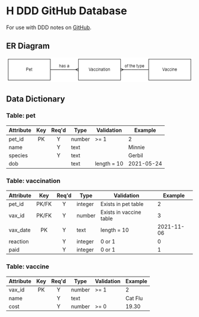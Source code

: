 # H DDD GitHub Database

For use with DDD notes on [GitHub](https://mrfriendcs.github.io/H-CS-DDD.html).

## ER Diagram

![ER Diagram](assets/H-CS-DDD.png)

## Data Dictionary

### Table: pet

| Attribute | Key | Req'd | Type | Validation | Example |
| ------- | :---: | :---: | ---- | ---------- | ------- |
| pet_id | PK | Y | number | >= 1 | 2 |
| name | | Y | text | | Minnie |
| species | | Y | text | | Gerbil |
| dob | | | text | length = 10 | 2021-05-24 |

### Table: vaccination

| Attribute | Key | Req'd | Type | Validation | Example |
| ------- | :---: | :---: | ---- | ---------- | ------- |
| pet_id | PK/FK | Y | integer | Exists in pet table | 2 |
| vax_id | PK/FK | Y | number | Exists in vaccine table | 3 |
| vax_date | PK | Y | text | length = 10 | 2021-11-06 |
| reaction | | Y | integer | 0 or 1 | 0 |
| paid | | Y | integer | 0 or 1 | 1 |

### Table: vaccine

| Attribute | Key | Req'd | Type | Validation | Example |
| ------- | :---: | :---: | ---- | ---------- | ------- |
| vax_id | PK | Y | number | >= 1 | 2 |
| name | | Y | text | | Cat Flu |
| cost | | Y | number | >= 0 | 19.30 |
